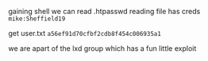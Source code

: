 
gaining shell we can read .htpasswd
reading file has creds `mike:Sheffield19`

get user.txt  `a56ef91d70cfbf2cdb8f454c006935a1`

we are apart of the lxd group which has a fun little exploit